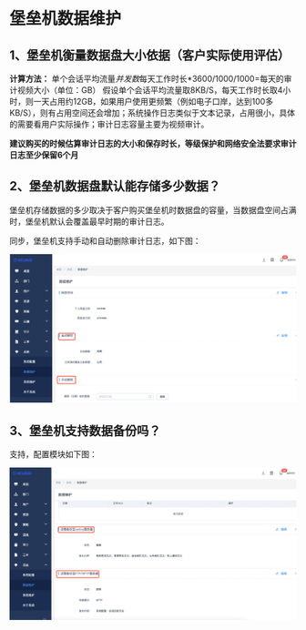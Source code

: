 # 堡垒机数据维护

## 1、堡垒机衡量数据盘大小依据（客户实际使用评估）

**计算方法：** 单个会话平均流量*并发数*每天工作时长*3600/1000/1000=每天的审计视频大小（单位：GB）
假设单个会话平均流量取8KB/S，每天工作时长取4小时，则一天占用约12GB，如果用户使用更频繁（例如电子口岸，达到100多KB/S），则有占用空间还会增加；系统操作日志类似于文本记录，占用很小，具体的需要看用户实际操作；审计日志容量主要为视频审计。

**建议购买的时候估算审计日志的大小和保存时长，等级保护和网络安全法要求审计日志至少保留6个月**


## 2、堡垒机数据盘默认能存储多少数据？

堡垒机存储数据的多少取决于客户购买堡垒机时数据盘的容量，当数据盘空间占满时，堡垒机默认会覆盖最早时期的审计日志。

同步，堡垒机支持手动和自动删除审计日志，如下图：

![](/images/shujuweihu.png)


## 3、堡垒机支持数据备份吗？

支持，配置模块如下图：

![](/images/shujubeifen.png)

